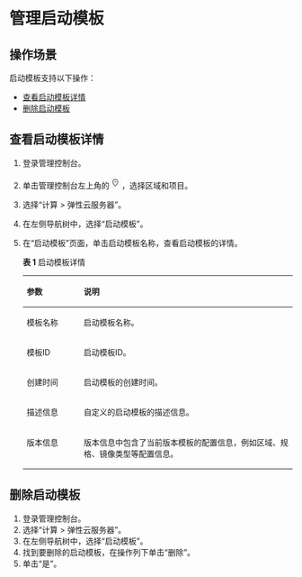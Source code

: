 # 管理启动模板<a name="ecs_03_1203"></a>

## 操作场景<a name="section64641656173712"></a>

启动模板支持以下操作：

-   [查看启动模板详情](#section36054723817)
-   [删除启动模板](#section6783164642619)

## 查看启动模板详情<a name="section36054723817"></a>

1.  登录管理控制台。
2.  单击管理控制台左上角的![](figures/icon-region.png)，选择区域和项目。
3.  选择“计算 \> 弹性云服务器”。
4.  在左侧导航树中，选择“启动模板”。
5.  在“启动模板”页面，单击启动模板名称，查看启动模板的详情。

    **表 1**  启动模板详情

    <a name="table182924272913"></a>
    <table><thead align="left"><tr id="row18301042162912"><th class="cellrowborder" valign="top" width="21.13%" id="mcps1.2.3.1.1"><p id="p083074214299"><a name="p083074214299"></a><a name="p083074214299"></a>参数</p>
    </th>
    <th class="cellrowborder" valign="top" width="78.86999999999999%" id="mcps1.2.3.1.2"><p id="p15830134214293"><a name="p15830134214293"></a><a name="p15830134214293"></a>说明</p>
    </th>
    </tr>
    </thead>
    <tbody><tr id="row11830194216296"><td class="cellrowborder" valign="top" width="21.13%" headers="mcps1.2.3.1.1 "><p id="p48308429296"><a name="p48308429296"></a><a name="p48308429296"></a>模板名称</p>
    </td>
    <td class="cellrowborder" valign="top" width="78.86999999999999%" headers="mcps1.2.3.1.2 "><p id="p15643113020417"><a name="p15643113020417"></a><a name="p15643113020417"></a>启动模板名称。</p>
    </td>
    </tr>
    <tr id="row983013426299"><td class="cellrowborder" valign="top" width="21.13%" headers="mcps1.2.3.1.1 "><p id="p88301742112911"><a name="p88301742112911"></a><a name="p88301742112911"></a>模板ID</p>
    </td>
    <td class="cellrowborder" valign="top" width="78.86999999999999%" headers="mcps1.2.3.1.2 "><p id="p1513623910411"><a name="p1513623910411"></a><a name="p1513623910411"></a>启动模板ID。</p>
    </td>
    </tr>
    <tr id="row1778612147309"><td class="cellrowborder" valign="top" width="21.13%" headers="mcps1.2.3.1.1 "><p id="p144272405284"><a name="p144272405284"></a><a name="p144272405284"></a>创建时间</p>
    </td>
    <td class="cellrowborder" valign="top" width="78.86999999999999%" headers="mcps1.2.3.1.2 "><p id="p1826710460415"><a name="p1826710460415"></a><a name="p1826710460415"></a>启动模板的创建时间。</p>
    </td>
    </tr>
    <tr id="row37871714163018"><td class="cellrowborder" valign="top" width="21.13%" headers="mcps1.2.3.1.1 "><p id="p137871314173013"><a name="p137871314173013"></a><a name="p137871314173013"></a>描述信息</p>
    </td>
    <td class="cellrowborder" valign="top" width="78.86999999999999%" headers="mcps1.2.3.1.2 "><p id="p1178781433012"><a name="p1178781433012"></a><a name="p1178781433012"></a>自定义的启动模板的描述信息。</p>
    </td>
    </tr>
    <tr id="row1296185202815"><td class="cellrowborder" valign="top" width="21.13%" headers="mcps1.2.3.1.1 "><p id="p182961552152818"><a name="p182961552152818"></a><a name="p182961552152818"></a>版本信息</p>
    </td>
    <td class="cellrowborder" valign="top" width="78.86999999999999%" headers="mcps1.2.3.1.2 "><p id="p182961952182810"><a name="p182961952182810"></a><a name="p182961952182810"></a>版本信息中包含了当前版本模板的配置信息，例如区域、规格、镜像类型等配置信息。</p>
    </td>
    </tr>
    </tbody>
    </table>


## 删除启动模板<a name="section6783164642619"></a>

1.  登录管理控制台。
2.  选择“计算 \> 弹性云服务器”。
3.  在左侧导航树中，选择“启动模板”。
4.  找到要删除的启动模板，在操作列下单击“删除”。
5.  单击“是”。

